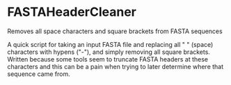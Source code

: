 # FASTAHeaderCleaner
Removes all space characters and square brackets from FASTA sequences

A quick script for taking an input FASTA file and replacing all " " (space) characters with hypens ("-"), and simply removing all square brackets.  Written because some tools seem to truncate FASTA headers at these characters and this can be a pain when trying to later determine where that sequence came from.
